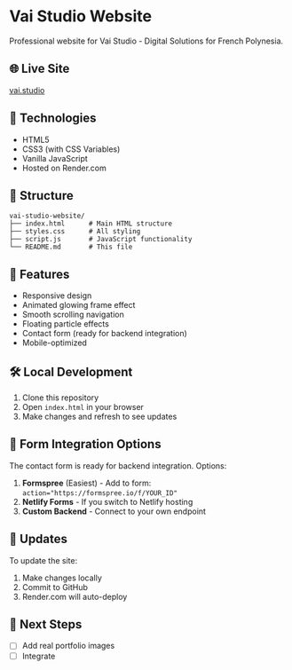 # Vai Studio Website

Professional website for Vai Studio - Digital Solutions for French Polynesia.

## 🌐 Live Site
[vai.studio](https://vai.studio)

## 🚀 Technologies
- HTML5
- CSS3 (with CSS Variables)
- Vanilla JavaScript
- Hosted on Render.com

## 📁 Structure
```
vai-studio-website/
├── index.html      # Main HTML structure
├── styles.css      # All styling
├── script.js       # JavaScript functionality
└── README.md       # This file
```

## 🎨 Features
- Responsive design
- Animated glowing frame effect
- Smooth scrolling navigation
- Floating particle effects
- Contact form (ready for backend integration)
- Mobile-optimized

## 🛠️ Local Development
1. Clone this repository
2. Open `index.html` in your browser
3. Make changes and refresh to see updates

## 📧 Form Integration Options
The contact form is ready for backend integration. Options:
1. **Formspree** (Easiest) - Add to form: `action="https://formspree.io/f/YOUR_ID"`
2. **Netlify Forms** - If you switch to Netlify hosting
3. **Custom Backend** - Connect to your own endpoint

## 🔄 Updates
To update the site:
1. Make changes locally
2. Commit to GitHub
3. Render.com will auto-deploy

## 📝 Next Steps
- [ ] Add real portfolio images
- [ ] Integrate
